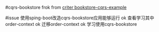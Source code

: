 #cqrs-bookstore
frok from [criter bookstore-cqrs-example](https://github.com/citerus/bookstore-cqrs-example.git)

#issue
使用sping-boot改造cqrs-bookstore应用能够运行  ok
查看学习其中order-context ok
迁移order-context ok
学习使用cqrs-bookstore